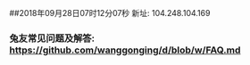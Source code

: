 ##2018年09月28日07时12分07秒 新址: 104.248.104.169
### 兔友常见问题及解答: https://github.com/wanggonging/d/blob/w/FAQ.md
